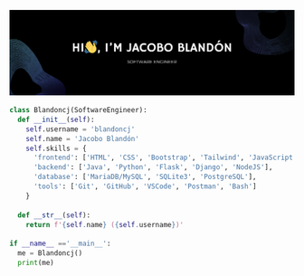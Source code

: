 <p align="center">
  <img src="https://github.com/blandoncj/blandoncj/blob/main/banner.png"></img>
</p>

```python
class Blandoncj(SoftwareEngineer):
  def __init__(self):
    self.username = 'blandoncj'
    self.name = 'Jacobo Blandón'
    self.skills = {
      'frontend': ['HTML', 'CSS', 'Bootstrap', 'Tailwind', 'JavaScript', 'ReactJS'],
      'backend': ['Java', 'Python', 'Flask', 'Django', 'NodeJS'],
      'database': ['MariaDB/MySQL', 'SQLite3', 'PostgreSQL'],
      'tools': ['Git', 'GitHub', 'VSCode', 'Postman', 'Bash']
    }

  def __str__(self):
    return f'{self.name} ({self.username})'

if __name__ =='__main__':
  me = Blandoncj()
  print(me)
```
